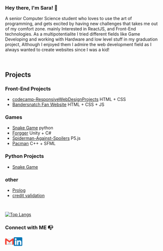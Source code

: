 ### Hey there, I'm Sara! 👋 

A senior Computer Science student who loves to use the art of programming, and gets excited by having new challenges that takes me out of my comfort zone. mainly Interested in ReactJS, and Front-End technologies.
As a multipotentialite I tried different fields like Game Developing and working with Hardware and low level stuff in my graduation project, Although I enjoyed them I admire the web development field as I always wanted to create websites since I was a kid!

</br>

## Projects

### Front-End Projects 
  - [codecamp-ResponsiveWebDesignProjects](https://github.com/saraatq/codecamp-ResponsiveWebDesignProjects) HTML + CSS
  - [Bandersnatch Fan Website](https://github.com/Open-Source-Community/Bandersnatch) HTML + CSS + JS
  
  
### Games
  - [Snake Game](https://github.com/saraatq/snakeGame) python
  - [Forgger](https://github.com/saraatq/Forgger-game) Unity + C#
  - [Spiderman-Against-Spoilers](https://github.com/Open-Source-Community/Spiderman-Against-Spoilers) P5.js
  - [Pacman](https://github.com/saraatq/PacMan-with-impossible-mode) C++ + SFML


### Python Projects
  - [Snake Game](https://github.com/saraatq/snakeGame) 

### other
  - [Prolog](https://github.com/saraatq/Prolog)
  - [credit validation](https://github.com/saraatq/credit-validation) 

</br>

<!--
[![Sara Tareq's github stats](https://github-readme-stats.vercel.app/api?username=saraatq&hide=stars&show_icons=true&theme=radical&include_all_commits=true&count_private=true)](https://github.com/saraatq?tab=repositories)
-->

[![Top Langs](https://github-readme-stats.vercel.app/api/top-langs/?username=saraatq&layout=compact&theme=radical)](https://github.com/saraatq?tab=repositories)


### Connect with ME 📭

[<img align="left" alt="saraatq | email" width="28px" src="img/Gmail.png" />](mailto:ssaaratarek@gmail.com)
[<img align="left" alt="saraatq | Linkedin" width="28px" src="img/linkedin.png" />](https://www.linkedin.com/in/sara-tareq/)

<!--
**saraatq/saraatq** is a ✨ _special_ ✨ repository because its `README.md` (this file) appears on your GitHub profile.
Here are some ideas to get you started:
- 🔭 I’m currently working on ...
- 🌱 I’m currently learning ...
- 👯 I’m looking to collaborate on ...
- 🤔 I’m looking for help with ...
- 💬 Ask me about ...
- 📫 How to reach me: ...
- 😄 Pronouns: ...
- ⚡ Fun fact: ...
-->
